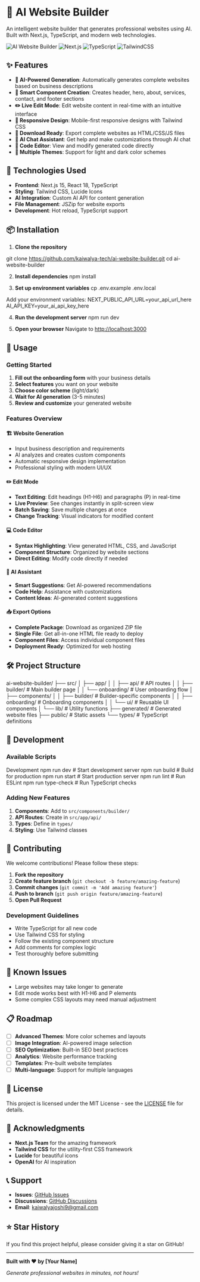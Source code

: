 # 🤖 AI Website Builder

An intelligent website builder that generates professional websites using AI. Built with Next.js, TypeScript, and modern web technologies.

![AI Website Builder](https://img.shields.io/badge/AI-Website%20Builder-blue?style=for-the-badge)
![Next.js](https://img.shields.io/badge/Next.js-15.5.2-black?style=for-the-badge&logo=next.js)
![TypeScript](https://img.shields.io/badge/TypeScript-5.0+-blue?style=for-the-badge&logo=typescript)
![TailwindCSS](https://img.shields.io/badge/TailwindCSS-3.0+-38bdf8?style=for-the-badge&logo=tailwind-css)

## ✨ Features

- **🎨 AI-Powered Generation**: Automatically generates complete websites based on business descriptions
- **🎯 Smart Component Creation**: Creates header, hero, about, services, contact, and footer sections
- **✏️ Live Edit Mode**: Edit website content in real-time with an intuitive interface
- **📱 Responsive Design**: Mobile-first responsive designs with Tailwind CSS
- **💾 Download Ready**: Export complete websites as HTML/CSS/JS files
- **🤖 AI Chat Assistant**: Get help and make customizations through AI chat
- **📝 Code Editor**: View and modify generated code directly
- **🎨 Multiple Themes**: Support for light and dark color schemes

## 🚀 Technologies Used

- **Frontend**: Next.js 15, React 18, TypeScript
- **Styling**: Tailwind CSS, Lucide Icons
- **AI Integration**: Custom AI API for content generation
- **File Management**: JSZip for website exports
- **Development**: Hot reload, TypeScript support

## 📦 Installation

1. **Clone the repository**

git clone https://github.com/kaiwalya-tech/ai-website-builder.git
cd ai-website-builder


2. **Install dependencies**
npm install


3. **Set up environment variables**
cp .env.example .env.local


Add your environment variables:
NEXT_PUBLIC_API_URL=your_api_url_here
AI_API_KEY=your_ai_api_key_here


4. **Run the development server**
npm run dev


5. **Open your browser**
Navigate to [http://localhost:3000](http://localhost:3000)

## 🎯 Usage

### Getting Started
1. **Fill out the onboarding form** with your business details
2. **Select features** you want on your website
3. **Choose color scheme** (light/dark)
4. **Wait for AI generation** (3-5 minutes)
5. **Review and customize** your generated website

### Features Overview

#### 🏗️ Website Generation
- Input business description and requirements
- AI analyzes and creates custom components
- Automatic responsive design implementation
- Professional styling with modern UI/UX

#### ✏️ Edit Mode
- **Text Editing**: Edit headings (H1-H6) and paragraphs (P) in real-time
- **Live Preview**: See changes instantly in split-screen view
- **Batch Saving**: Save multiple changes at once
- **Change Tracking**: Visual indicators for modified content

#### 💻 Code Editor
- **Syntax Highlighting**: View generated HTML, CSS, and JavaScript
- **Component Structure**: Organized by website sections
- **Direct Editing**: Modify code directly if needed

#### 🤖 AI Assistant
- **Smart Suggestions**: Get AI-powered recommendations
- **Code Help**: Assistance with customizations
- **Content Ideas**: AI-generated content suggestions

#### 📥 Export Options
- **Complete Package**: Download as organized ZIP file
- **Single File**: Get all-in-one HTML file ready to deploy
- **Component Files**: Access individual component files
- **Deployment Ready**: Optimized for web hosting

## 🛠️ Project Structure

ai-website-builder/
├── src/
│ ├── app/
│ │ ├── api/ # API routes
│ │ ├── builder/ # Main builder page
│ │ └── onboarding/ # User onboarding flow
│ ├── components/
│ │ ├── builder/ # Builder-specific components
│ │ ├── onboarding/ # Onboarding components
│ │ └── ui/ # Reusable UI components
│ └── lib/ # Utility functions
├── generated/ # Generated website files
├── public/ # Static assets
└── types/ # TypeScript definitions


## 🔧 Development

### Available Scripts

Development
npm run dev # Start development server
npm run build # Build for production
npm run start # Start production server
npm run lint # Run ESLint
npm run type-check # Run TypeScript checks


### Adding New Features

1. **Components**: Add to `src/components/builder/`
2. **API Routes**: Create in `src/app/api/`
3. **Types**: Define in `types/`
4. **Styling**: Use Tailwind classes

## 🤝 Contributing

We welcome contributions! Please follow these steps:

1. **Fork the repository**
2. **Create feature branch** (`git checkout -b feature/amazing-feature`)
3. **Commit changes** (`git commit -m 'Add amazing feature'`)
4. **Push to branch** (`git push origin feature/amazing-feature`)
5. **Open Pull Request**

### Development Guidelines

- Write TypeScript for all new code
- Use Tailwind CSS for styling
- Follow the existing component structure
- Add comments for complex logic
- Test thoroughly before submitting

## 🐛 Known Issues

- Large websites may take longer to generate
- Edit mode works best with H1-H6 and P elements
- Some complex CSS layouts may need manual adjustment

## 📋 Roadmap

- [ ] **Advanced Themes**: More color schemes and layouts
- [ ] **Image Integration**: AI-powered image selection
- [ ] **SEO Optimization**: Built-in SEO best practices
- [ ] **Analytics**: Website performance tracking
- [ ] **Templates**: Pre-built website templates
- [ ] **Multi-language**: Support for multiple languages

## 📄 License

This project is licensed under the MIT License - see the [LICENSE](LICENSE) file for details.

## 🙏 Acknowledgments

- **Next.js Team** for the amazing framework
- **Tailwind CSS** for the utility-first CSS framework
- **Lucide** for beautiful icons
- **OpenAI** for AI inspiration

## 📞 Support

- **Issues**: [GitHub Issues](https://github.com/YOUR_USERNAME/ai-website-builder/issues)
- **Discussions**: [GitHub Discussions](https://github.com/YOUR_USERNAME/ai-website-builder/discussions)
- **Email**: kaiwalyajoshi9@gmail.com

## ⭐ Star History

If you find this project helpful, please consider giving it a star on GitHub!

---

**Built with ❤️ by [Your Name]**

*Generate professional websites in minutes, not hours!*